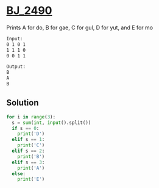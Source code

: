 # [BJ_2490](https://acmicpc.net/problem/2490)

Prints A for do, B for gae, C for gul, D for yut, and E for mo

```txt
Input:
0 1 0 1
1 1 1 0
0 0 1 1

Output:
B
A
B
```

## Solution

```py
for i in range(3):
  s = sum(int, input().split())
  if s == 0:
    print('D')
  elif s == 1:
    print('C')
  elif s == 2:
    print('B')
  elif s == 3:
    print('A')
  else:
    print('E')
```
